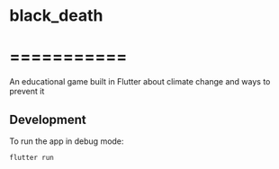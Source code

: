 # black_death
# ===========
An educational game built in Flutter about climate change and ways to prevent it 

## Development

To run the app in debug mode:

    flutter run

